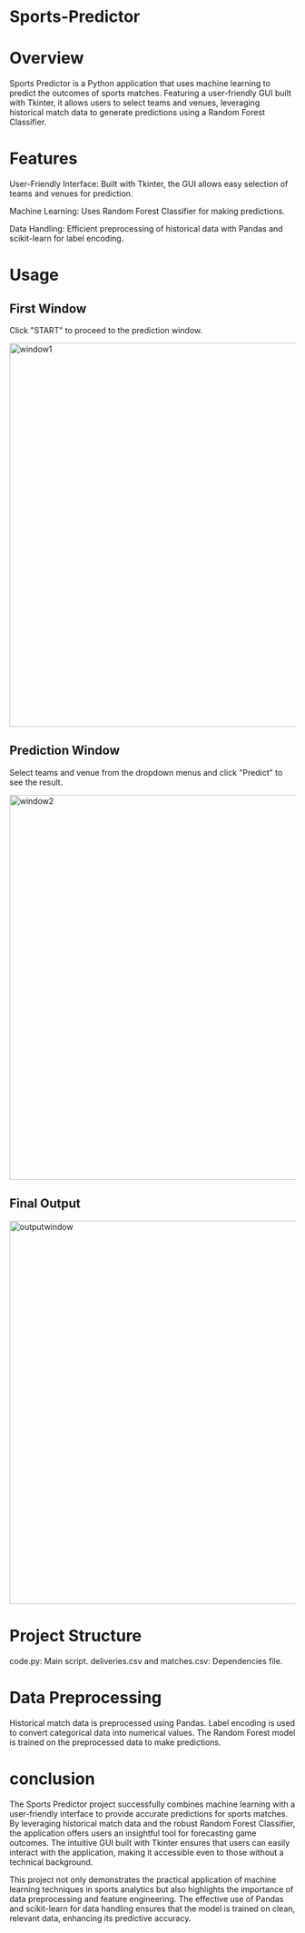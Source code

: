 # Sports-Predictor

# Overview

Sports Predictor is a Python application that uses machine learning to predict the outcomes of sports matches. Featuring a user-friendly GUI built with Tkinter, it allows users to select teams and venues, leveraging historical match data to generate predictions using a Random Forest Classifier.

# Features

User-Friendly Interface: Built with Tkinter, the GUI allows easy selection of teams and venues for prediction.

Machine Learning: Uses Random Forest Classifier for making predictions.

Data Handling: Efficient preprocessing of historical data with Pandas and scikit-learn for label encoding.

# Usage

## First Window 

Click "START" to proceed to the prediction window.

<img width="676" alt="window1" src="https://github.com/Monikasha1102/Sports-Predictor/assets/173608236/4a0cbb6a-965c-4d6d-ae9d-9d299ba0105c">

## Prediction Window

Select teams and venue from the dropdown menus and click "Predict" to see the result.

<img width="678" alt="window2" src="https://github.com/Monikasha1102/Sports-Predictor/assets/173608236/84678384-8280-4721-a122-dd01ea29795a">

## Final Output

<img width="675" alt="outputwindow" src="https://github.com/Monikasha1102/Sports-Predictor/assets/173608236/359c2f9d-45a9-45be-a745-4236d8a04cfa">

# Project Structure 

code.py: Main script.
deliveries.csv and matches.csv: Dependencies file.

# Data Preprocessing

Historical match data is preprocessed using Pandas.
Label encoding is used to convert categorical data into numerical values.
The Random Forest model is trained on the preprocessed data to make predictions.

# conclusion

The Sports Predictor project successfully combines machine learning with a user-friendly interface to provide accurate predictions for sports matches. By leveraging historical match data and the robust Random Forest Classifier, the application offers users an insightful tool for forecasting game outcomes. The intuitive GUI built with Tkinter ensures that users can easily interact with the application, making it accessible even to those without a technical background.

This project not only demonstrates the practical application of machine learning techniques in sports analytics but also highlights the importance of data preprocessing and feature engineering. The effective use of Pandas and scikit-learn for data handling ensures that the model is trained on clean, relevant data, enhancing its predictive accuracy.




